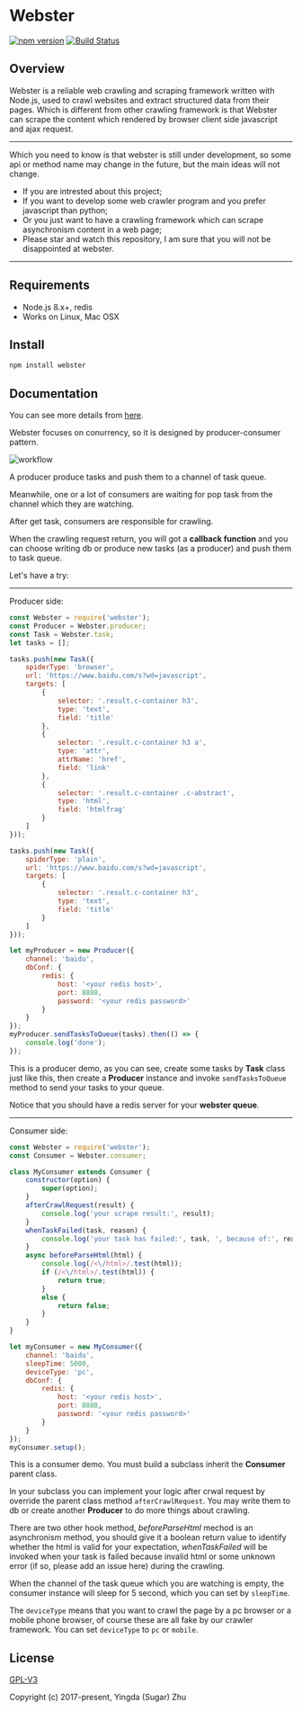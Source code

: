 # Webster
[![npm version](https://badge.fury.io/js/webster.svg)](https://www.npmjs.com/package/webster)
[![Build Status](https://travis-ci.org/zhuyingda/webster.svg?branch=master)](https://travis-ci.org/zhuyingda/webster)

## Overview
Webster is a reliable web crawling and scraping framework written with Node.js, used to crawl websites and extract structured data from their pages. Which is different from other crawling framework is that Webster can scrape the content which rendered by browser client side javascript and ajax request.

------
Which you need to know is that webster is still under development, so some api or method name may change in the future, but the main ideas will not change.

- If you are intrested about this project;
- If you want to develop some web crawler program and you prefer javascript than python;
- Or you just want to have a crawling framework which can scrape asynchronism content in a web page;
- Please star and watch this repository, I am sure that you will not be disappointed at webster.
------

## Requirements
- Node.js 8.x+, redis
- Works on Linux, Mac OSX

## Install
```bash
npm install webster
```

## Documentation
You can see more details from [here](http://webster.zhuyingda.com/).

Webster focuses on conurrency, so it is designed by producer-consumer pattern.

![workflow](https://www.zhuyingda.com/static/img/webster-workflow.svg)

A producer produce tasks and push them to a channel of task queue.

Meanwhile, one or a lot of consumers are waiting for pop task from the channel which they are watching.

After get task, consumers are responsible for crawling.

When the crawling request return, you will got a **callback function** and you can choose writing db or produce new tasks (as a producer) and push them to task queue.

Let's have a try:

------
Producer side:

```javascript
const Webster = require('webster');
const Producer = Webster.producer;
const Task = Webster.task;
let tasks = [];

tasks.push(new Task({
    spiderType: 'browser',
    url: 'https://www.baidu.com/s?wd=javascript',
    targets: [
        {
            selector: '.result.c-container h3',
            type: 'text',
            field: 'title'
        },
        {
            selector: '.result.c-container h3 a',
            type: 'attr',
            attrName: 'href',
            field: 'link'
        },
        {
            selector: '.result.c-container .c-abstract',
            type: 'html',
            field: 'htmlfrag'
        }
    ]
}));

tasks.push(new Task({
    spiderType: 'plain',
    url: 'https://www.baidu.com/s?wd=javascript',
    targets: [
        {
            selector: '.result.c-container h3',
            type: 'text',
            field: 'title'
        }
    ]
}));

let myProducer = new Producer({
    channel: 'baidu',
    dbConf: {
        redis: {
            host: '<your redis host>',
            port: 8888,
            password: '<your redis password>'
        }
    }
});
myProducer.sendTasksToQueue(tasks).then(() => {
    console.log('done');
});
````

This is a producer demo, as you can see, create some tasks by **Task** class just like this, then create a **Producer** instance and invoke `sendTasksToQueue` method to send your tasks to your queue.

Notice that you should have a redis server for your **webster queue**.

------
Consumer side:

```javascript
const Webster = require('webster');
const Consumer = Webster.consumer;

class MyConsumer extends Consumer {
    constructor(option) {
        super(option);
    }
    afterCrawlRequest(result) {
        console.log('your scrape result:', result);
    }
    whenTaskFailed(task, reason) {
        console.log('your task has failed:', task, ', because of:', reason);
    }
    async beforeParseHtml(html) {
        console.log(/<\/html>/.test(html));
        if (/<\/html>/.test(html)) {
            return true;
        }
        else {
            return false;
        }
    }
}

let myConsumer = new MyConsumer({
    channel: 'baidu',
    sleepTime: 5000,
    deviceType: 'pc',
    dbConf: {
        redis: {
            host: '<your redis host>',
            port: 8888,
            password: '<your redis password>'
        }
    }
});
myConsumer.setup();
```

This is a consumer demo. You must build a subclass inherit the **Consumer** parent class.

In your subclass you can implement your logic after crwal request by override the parent class method `afterCrawlRequest`. You may write them to db or create another **Producer** to do more things about crawling.

There are two other hook method, *beforeParseHtml* mechod is an asynchronism method, you should give it a boolean return value to identify whether the html is valid for your expectation, *whenTaskFailed* will be invoked when your task is failed because invalid html or some unknown error (if so, please add an issue here) during the crawling.

When the channel of the task queue which you are watching is empty, the consumer instance will sleep for 5 second, which you can set by `sleepTime`.

The `deviceType` means that you want to crawl the page by a pc browser or a mobile phone browser, of course these are all fake by our crawler framework. You can set `deviceType` to `pc` or `mobile`.

## License

[GPL-V3](http://www.gnu.org/licenses/)

Copyright (c) 2017-present, Yingda (Sugar) Zhu